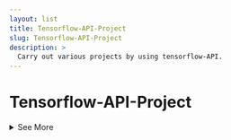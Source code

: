 ```yaml
---
layout: list
title: Tensorflow-API-Project
slug: Tensorflow-API-Project
description: >
  Carry out various projects by using tensorflow-API.
---
```

# Tensorflow-API-Project

<details>
<summary>See More</summary>
<div markdown="1">
  
## 0. Open-Images_EasyDownload 
Easiest way to get the Data for Deep Learning, by using “Open Images”. <a href="https://github.com/HwangToeMat/Open-Images_EasyDownload">[Helper library for downloading OpenImages categorically.]</a>

## 1. Classification <a href="https://github.com/HwangToeMat/Tensorflow-API-HTM/blob/master/1.classification/reCAPTCHA_classification.ipynb">[Break through the reCAPTCHA]</a>
Break through the security program for prevent ing macros, reCAPTCHA , using pretrained model<a href='http://download.tensorflow.org/models/image/imagenet/inception-2015-12-05.tgz'>[Inception_Net]</a>.
As you can see in the picture below, Inception_Net makes it easy to find a bus.
![image1](https://github.com/HwangToeMat/Tensorflow-API-HTM/blob/master/1.classification/image/image0.jpg?raw=true)

## 2. Object_detection <a href="https://github.com/HwangToeMat/Tensorflow-API-HTM/blob/master/2.object_detection">[Football play detection]</a>
We used **ssdlite_mobilenet_v2_coco<a href="http://download.tensorflow.org/models/object_detection/ssdlite_mobilenet_v2_coco_2018_05_09.tar.gz">[Download Link]</a>** to analyze soccer games in real time because we *need fast computing speed.* But as you can see in the image below, our model(Left) performs very well even though it is a lightweight model.
![result3](https://github.com/HwangToeMat/Tensorflow-API-HTM/blob/master/2.object_detection/images/result3.png?raw=true)
</div>
</details>
